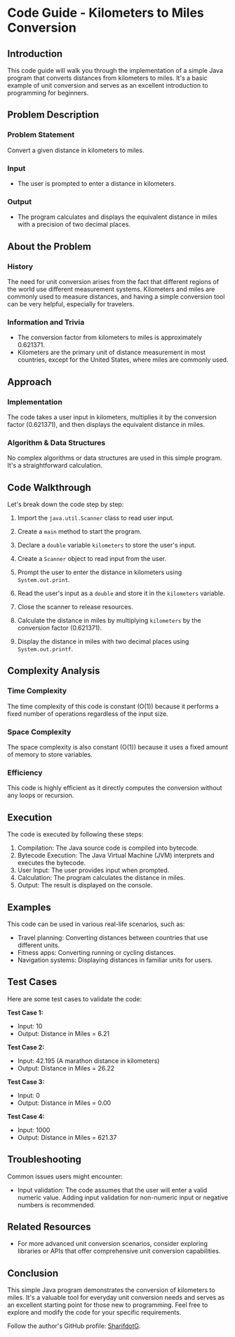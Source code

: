 # Code Guide - Kilometers to Miles Conversion

## Introduction
This code guide will walk you through the implementation of a simple Java program that converts distances from kilometers to miles. It's a basic example of unit conversion and serves as an excellent introduction to programming for beginners.

## Problem Description
### Problem Statement
Convert a given distance in kilometers to miles.

### Input
- The user is prompted to enter a distance in kilometers.

### Output
- The program calculates and displays the equivalent distance in miles with a precision of two decimal places.

## About the Problem
### History
The need for unit conversion arises from the fact that different regions of the world use different measurement systems. Kilometers and miles are commonly used to measure distances, and having a simple conversion tool can be very helpful, especially for travelers.

### Information and Trivia
- The conversion factor from kilometers to miles is approximately 0.621371.
- Kilometers are the primary unit of distance measurement in most countries, except for the United States, where miles are commonly used.

## Approach
### Implementation
The code takes a user input in kilometers, multiplies it by the conversion factor (0.621371), and then displays the equivalent distance in miles.

### Algorithm & Data Structures
No complex algorithms or data structures are used in this simple program. It's a straightforward calculation.

## Code Walkthrough
Let's break down the code step by step:

1. Import the `java.util.Scanner` class to read user input.

2. Create a `main` method to start the program.

3. Declare a `double` variable `kilometers` to store the user's input.

4. Create a `Scanner` object to read input from the user.

5. Prompt the user to enter the distance in kilometers using `System.out.print`.

6. Read the user's input as a `double` and store it in the `kilometers` variable.

7. Close the scanner to release resources.

8. Calculate the distance in miles by multiplying `kilometers` by the conversion factor (0.621371).

9. Display the distance in miles with two decimal places using `System.out.printf`.

## Complexity Analysis
### Time Complexity
The time complexity of this code is constant (O(1)) because it performs a fixed number of operations regardless of the input size.

### Space Complexity
The space complexity is also constant (O(1)) because it uses a fixed amount of memory to store variables.

### Efficiency
This code is highly efficient as it directly computes the conversion without any loops or recursion.

## Execution
The code is executed by following these steps:
1. Compilation: The Java source code is compiled into bytecode.
2. Bytecode Execution: The Java Virtual Machine (JVM) interprets and executes the bytecode.
3. User Input: The user provides input when prompted.
4. Calculation: The program calculates the distance in miles.
5. Output: The result is displayed on the console.

## Examples
This code can be used in various real-life scenarios, such as:
- Travel planning: Converting distances between countries that use different units.
- Fitness apps: Converting running or cycling distances.
- Navigation systems: Displaying distances in familiar units for users.

## Test Cases
Here are some test cases to validate the code:

**Test Case 1:**
- Input: 10
- Output: Distance in Miles = 6.21

**Test Case 2:**
- Input: 42.195 (A marathon distance in kilometers)
- Output: Distance in Miles = 26.22

**Test Case 3:**
- Input: 0
- Output: Distance in Miles = 0.00

**Test Case 4:**
- Input: 1000
- Output: Distance in Miles = 621.37

## Troubleshooting
Common issues users might encounter:
- Input validation: The code assumes that the user will enter a valid numeric value. Adding input validation for non-numeric input or negative numbers is recommended.

## Related Resources
- For more advanced unit conversion scenarios, consider exploring libraries or APIs that offer comprehensive unit conversion capabilities.

## Conclusion
This simple Java program demonstrates the conversion of kilometers to miles. It's a valuable tool for everyday unit conversion needs and serves as an excellent starting point for those new to programming. Feel free to explore and modify the code for your specific requirements.

Follow the author's GitHub profile: [SharifdotG](https://github.com/SharifdotG).